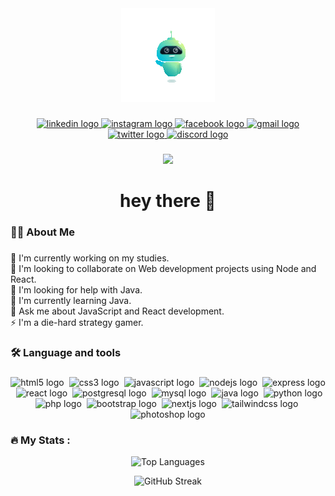 <div align="center">
  <img height="150" src="https://github.com/dinethkandegedara/dinethkandegedara/blob/main/Welcome.gif?raw=true"  />
</div>

###

<div align="center">
  <a href="https://www.linkedin.com/in/dinethkandegedara" target="_blank">
    <img src="https://img.shields.io/static/v1?message=LinkedIn&logo=linkedin&label=&color=0077B5&logoColor=white&labelColor=&style=for-the-badge" height="25" alt="linkedin logo"  />
  </a>
  <a href="https://www.instagram.com/dinethkandegedara" target="_blank">
    <img src="https://img.shields.io/static/v1?message=Instagram&logo=instagram&label=&color=E4405F&logoColor=white&labelColor=&style=for-the-badge" height="25" alt="instagram logo"  />
  </a>
  <a href="https://web.facebook.com/dinethkandegedara" target="_blank">
    <img src="https://img.shields.io/static/v1?message=Facebook&logo=facebook&label=&color=1877F2&logoColor=white&labelColor=&style=for-the-badge" height="25" alt="facebook logo"  />
  </a>
  <a href="mailto:dineth2402@gmail.com" target="_blank">
    <img src="https://img.shields.io/static/v1?message=Gmail&logo=gmail&label=&color=D14836&logoColor=white&labelColor=&style=for-the-badge" height="25" alt="gmail logo"  />
  </a>
  <a href="https://x.com/@DinethKande" target="_blank">
    <img src="https://img.shields.io/static/v1?message=X&logo=twitter&label=&color=000000&logoColor=white&labelColor=&style=for-the-badge" height="25" alt="twitter logo"  />
  </a>
  <a href="https://discord.gg/https://discord.gg/EXbk4cE4" target="_blank">
    <img src="https://img.shields.io/static/v1?message=Discord&logo=discord&label=&color=7289DA&logoColor=white&labelColor=&style=for-the-badge" height="25" alt="discord logo"  />
  </a>
</div>

###

<div align="center">
  <img src="https://visitor-badge.laobi.icu/badge?page_id=dinethkandegedara.dinethkandegedara&"  />
</div>

###

<h1 align="center">hey there 👋</h1>

###

<h3 align="left">👩‍💻  About Me</h3>

###

<p align="left">🔭 I'm currently working on my studies.<br>👯 I'm looking to collaborate on Web development projects using Node and React.<br>💛 I'm looking for help with Java.<br>🌱 I'm currently learning Java.<br>💬 Ask me about JavaScript and React development.<br>⚡ I'm a die-hard strategy gamer.</p>

###

<h3 align="left">🛠 Language and tools</h3>

###

<div align="center">
  <img src="https://cdn.jsdelivr.net/gh/devicons/devicon/icons/html5/html5-original.svg" height="40" alt="html5 logo" />&nbsp;
  <img src="https://cdn.jsdelivr.net/gh/devicons/devicon/icons/css3/css3-original.svg" height="40" alt="css3 logo" />&nbsp;
  <img src="https://cdn.jsdelivr.net/gh/devicons/devicon/icons/javascript/javascript-original.svg" height="40" alt="javascript logo" />&nbsp;
  <img src="https://cdn.jsdelivr.net/gh/devicons/devicon/icons/nodejs/nodejs-original.svg" height="40" alt="nodejs logo" />&nbsp;
  <img src="https://cdn.jsdelivr.net/gh/devicons/devicon/icons/express/express-original.svg" height="40" alt="express logo" />&nbsp;
  <img src="https://cdn.jsdelivr.net/gh/devicons/devicon/icons/react/react-original.svg" height="40" alt="react logo" />&nbsp;
  <img src="https://cdn.jsdelivr.net/gh/devicons/devicon/icons/postgresql/postgresql-original.svg" height="40" alt="postgresql logo" />&nbsp;
  <img src="https://cdn.jsdelivr.net/gh/devicons/devicon/icons/mysql/mysql-original.svg" height="40" alt="mysql logo" />&nbsp;
  <img src="https://cdn.jsdelivr.net/gh/devicons/devicon/icons/java/java-original.svg" height="40" alt="java logo" />&nbsp;
  <img src="https://cdn.jsdelivr.net/gh/devicons/devicon/icons/python/python-original.svg" height="40" alt="python logo" />&nbsp;
  <img src="https://cdn.jsdelivr.net/gh/devicons/devicon/icons/php/php-original.svg" height="40" alt="php logo" />&nbsp;
  <img src="https://cdn.jsdelivr.net/gh/devicons/devicon/icons/bootstrap/bootstrap-original.svg" height="40" alt="bootstrap logo" />&nbsp;
  <img src="https://cdn.jsdelivr.net/gh/devicons/devicon/icons/nextjs/nextjs-original.svg" height="40" alt="nextjs logo" />&nbsp;
  <img src="https://cdn.jsdelivr.net/gh/devicons/devicon/icons/tailwindcss/tailwindcss-original-wordmark.svg" height="40" alt="tailwindcss logo" />&nbsp;
  <img src="https://cdn.jsdelivr.net/gh/devicons/devicon/icons/photoshop/photoshop-plain.svg" height="40" alt="photoshop logo" />
</div>

###

<h3 align="left">🔥   My Stats :</h3>

<div align="center">

  <!-- Top Languages Card -->
  <img
    src="https://github-readme-stats.vercel.app/api/top-langs?username=dinethkandegedara&hide_title=false&layout=compact&card_width=320&langs_count=5&theme=dracula&hide_border=false"
    height="150"
    alt="Top Languages"
  />

  <!-- GitHub Streak Stats -->
  <img
    src="https://streak-stats.demolab.com?user=dinethkandegedara&theme=dark&hide_border=false&border_radius=5"
    height="220"
    alt="GitHub Streak"
  />

</div>
